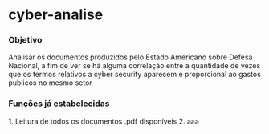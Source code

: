 # cyber-analise

<h3>Objetivo</h3>

Analisar os documentos produzidos pelo Estado Americano sobre Defesa Nacional, a fim de ver se há alguma correlação entre a quantidade de vezes que os termos relativos a cyber security aparecem é proporcional ao gastos publicos no mesmo setor

<h3>Funções já estabelecidas</h3>
1. Leitura de todos os documentos .pdf disponíveis
2. aaa
